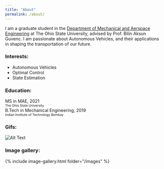 ```yaml
---
title: "About"
permalink: /about/
---
```



I am a graduate student in the [Department of Mechanical and Aerspace Engineering](https://mae.osu.edu/) at The Ohio State University, advised by Prof. Bilin Aksun Guvenc. I am passionate about Autonomous Vehicles, and their applications in shaping the transportation of our future.

### Interests:
* Autonomous Vehicles
* Optimal Control
* State Estimation


### Education:
<i class="fa-li fa fa-graduation-cap"></i>
 MS in MAE, 2021 <br>
<span style="font-size: 0.75em;">The Ohio State University</span><br>
<i class="fa-li fa fa-graduation-cap"></i>
B.Tech in Mechanical Engineering, 2019<br>
<span style="font-size: 0.75em;">Indian Institute of Technology Bombay</span>

### Gifs:
![Alt Text](https://media.giphy.com/media/vFKqnCdLPNOKc/giphy.gif)

### Image gallery:
{% include image-gallery.html folder="/images" %}
